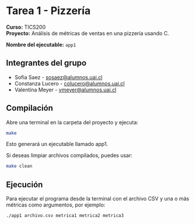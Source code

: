 # Tarea 1 - Pizzería

**Curso:** TICS200  
**Proyecto:**  Análisis de métricas de ventas en una pizzería usando C.

**Nombre del ejecutable:** `app1`

## Integrantes del grupo

- Sofia Saez - sosaez@alumnos.uai.cl
- Constanza Lucero - colucero@alumnos.uai.cl
- Valentina Meyer - vmeyer@alumnos.uai.cl

## Compilación

Abre una terminal en la carpeta del proyecto y ejecuta:

```bash
make
```

Esto generará un ejecutable llamado app1.

Si deseas limpiar archivos compilados, puedes usar:

```bash
make clean
```

## Ejecución

Para ejecutar el programa desde la terminal con el archivo CSV y una o más métricas como argumentos, por ejemplo:

```bash
./app1 archivo.csv metrica1 metrica2 metrica3
```
